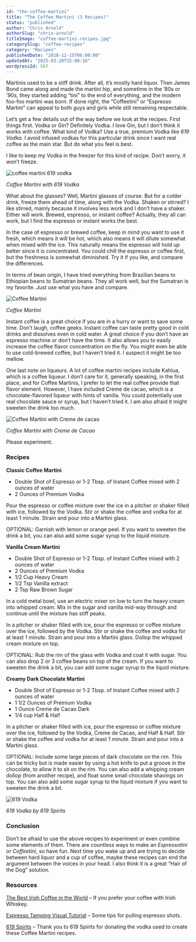 ```yaml
---
id: "the-coffee-martini"
title: "The Coffee Martini (3 Recipes)"
status: "published"
author: "Chris Arnold"
authorSlug: "chris-arnold"
titleImage: "coffee-martini-recipes.jpg"
categorySlug: "coffee-recipes"
category: "Recipes"
publishedDate: "2018-12-15T06:00:00"
updatedAt: "2025-03-28T15:00:16"
wordpressId: 567
---
```


Martinis used to be a stiff drink. After all, it’s mostly hard liquor. Then James Bond came along and made the martini hip, and sometime in the ’80s or ’90s, they started adding “tini” to the end of everything, and the modern foo-foo martini was born. If done right, the “Coffeetini” or “Espresso Martini” can appeal to both guys and girls while still remaining respectable.

Let’s get a few details out of the way before we look at the recipes. First things first. Vodka or Gin? Definitely Vodka. I love Gin, but I don’t think it works with coffee. What kind of Vodka? Use a true, premium Vodka like *619 Vodka*. I avoid infused vodkas for this particular drink since I want real coffee as the main star. But do what you feel is best.

I like to keep my Vodka in the freezer for this kind of recipe. Don’t worry, it won’t freeze.

![coffee martini 619 vodka](coffee-martini-619-vodka1.jpg)

*Coffee Martini with 619 Vodka*

What about the glasses? Well, Martini glasses of course. But for a colder drink, freeze them ahead of time, along with the Vodka. Shaken or stirred? I like stirred, mainly because it involves less work and I don’t have a shaker. Either will work. Brewed, espresso, or instant coffee? Actually, they all can work, but I find the espresso or instant works the best.

In the case of espresso or brewed coffee, keep in mind you want to use it fresh, which means it will be hot, which also means it will dilute somewhat when mixed with the ice. This naturally means the espresso will hold up better since it is concentrated. You could chill the espresso or coffee first, but the freshness is somewhat diminished. Try it if you like, and compare the differences.

In terms of bean origin, I have tried everything from Brazilian beans to Ethiopian beans to Sumatran beans. They all work well, but the Sumatran is my favorite. Just use what you have and compare.

![Coffee Martini](coffee-martini.jpg)

*Coffee Martini*

Instant coffee is a great choice if you are in a hurry or want to save some time. Don’t laugh, coffee geeks. Instant coffee can taste pretty good in cold drinks and dissolves even in cold water. A great choice if you don’t have an espresso machine or don’t have the time. It also allows you to easily increase the coffee flavor concentration on the fly. You might even be able to use cold-brewed coffee, but I haven’t tried it. I suspect it might be too mellow.

One last note on liqueurs. A lot of coffee martini recipes include Kahlua, which is a coffee liqueur. I don’t care for it, generally speaking, in the first place, and for Coffee Martinis, I prefer to let the real coffee provide that flavor element. However, I have included Creme de cacao, which is a chocolate-flavored liqueur with hints of vanilla. You could potentially use real chocolate sauce or syrup, but I haven’t tried it. I am also afraid it might sweeten the drink too much.

![Coffee Martini with Creme de cacao](coffee-cream-martini.jpg)

*Coffee Martini with Creme de Cacao*

Please experiment.

### Recipes

**Classic Coffee Martini**

-   Double Shot of Espresso or 1-2 Tbsp. of Instant Coffee mixed with 2 ounces of water
-   2 Ounces of Premium Vodka

Pour the espresso or coffee mixture over the ice in a pitcher or shaker filled with ice, followed by the Vodka. Stir or shake the coffee and vodka for at least 1 minute. Strain and pour into a Martini glass.

OPTIONAL: Garnish with lemon or orange peel. If you want to sweeten the drink a bit, you can also add some sugar syrup to the liquid mixture.

**Vanilla Cream Martini**

-   Double Shot of Espresso or 1-2 Tbsp. of Instant Coffee mixed with 2 ounces of water
-   2 Ounces of Premium Vodka
-   1/2 Cup Heavy Cream
-   1/2 Tsp Vanilla extract
-   2 Tsp Raw Brown Sugar

In a cold metal bowl, use an electric mixer on low to turn the heavy cream into whipped cream. Mix in the sugar and vanilla mid-way through and continue until the mixture has stiff peaks.

In a pitcher or shaker filled with ice, pour the espresso or coffee mixture over the ice, followed by the Vodka. Stir or shake the coffee and vodka for at least 1 minute. Strain and pour into a Martini glass. Dollop the whipped cream mixture on top.

OPTIONAL: Rub the rim of the glass with Vodka and coat it with sugar. You can also drop 2 or 3 coffee beans on top of the cream. If you want to sweeten the drink a bit, you can add some sugar syrup to the liquid mixture.

**Creamy Dark Chocolate Martini**

-   Double Shot of Espresso or 1-2 Tbsp. of Instant Coffee mixed with 2 ounces of water
-   1 1/2 Ounces of Premium Vodka
-   1 Ounce Creme de Cacao Dark
-   1/4 cup Half & Half

In a pitcher or shaker filled with ice, pour the espresso or coffee mixture over the ice, followed by the Vodka, Creme de Cacao, and Half & Half. Stir or shake the coffee and vodka for at least 1 minute. Strain and pour into a Martini glass.

OPTIONAL: Include some large pieces of dark chocolate on the rim. This can be tricky but is made easier by using a hot knife to put a groove in the chocolate, to allow it to sit on the rim. You can also add a whipping cream dollop (from another recipe), and float some small chocolate shavings on top. You can also add some sugar syrup to the liquid mixture if you want to sweeten the drink a bit.

![619 Vodka](619vodka.jpg)

*619 Vodka by 619 Spirits*

### Conclusion

Don’t be afraid to use the above recipes to experiment or even combine some elements of them. There are countless ways to make an *Espressotini* or *Coffeetini*, so have fun. Next time you wake up and are trying to decide between hard liquor and a cup of coffee, maybe these recipes can end the argument between the voices in your head. I also think it is a great “Hair of the Dog” solution.

### Resources

[The Best Irish Coffee in the World](/the-best-irish-coffee-in-the-world/) – If you prefer your coffee with Irish Whiskey.

[Espresso Tamping Visual Tutorial](/espresso-tamping/) – Some tips for pulling espresso shots.

[619 Spirits](https://619spirits.com/) – Thank you to 619 Spirits for donating the vodka used to create these Coffee Martini recipes.
